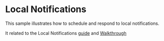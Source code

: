 Local Notifications
=============

This sample illustrates how to schedule and respond to
local notifications.

It related to the Local Notifications [guide](/guides/cross-platform/application_fundamentals/notifications/ios/local_notifications_in_ios/) and [Walkthrough](/guides/cross-platform/application_fundamentals/notifications/ios/local_notifications_in_ios_walkthrough/)

